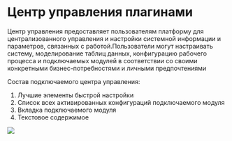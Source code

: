 # Центр управления плагинами

Центр управления предоставляет пользователям платформу для централизованного управления и настройки системной информации и параметров, связанных с работой.Пользователи могут настраивать систему, моделирование таблиц данных, конфигурацию рабочего процесса и подключаемых модулей в соответствии со своими конкретными бизнес-потребностями и личными предпочтениями

Состав подключаемого центра управления:

1. Лучшие элементы быстрой настройки
2. Список всех активированных конфигураций подключаемого модуля
3. Вкладка подключаемого модуля
4. Текстовое содержимое

![](https://static-docs.nocobase.com/1c0e3cb111e993232b51aa6233e07478.jpeg)
